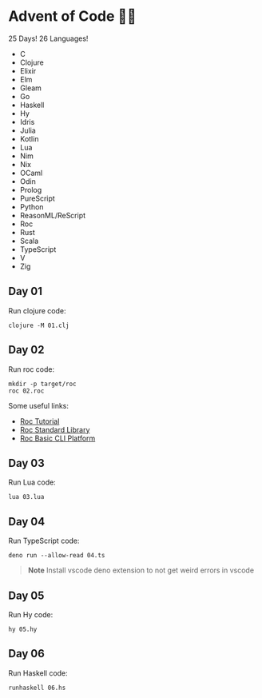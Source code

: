 # Advent of Code 🎁🎄

25 Days! 26 Languages!

* C
* Clojure
* Elixir
* Elm
* Gleam
* Go
* Haskell
* Hy
* Idris
* Julia
* Kotlin
* Lua
* Nim
* Nix
* OCaml
* Odin
* Prolog
* PureScript
* Python
* ReasonML/ReScript
* Roc
* Rust
* Scala
* TypeScript
* V
* Zig

## Day 01

Run clojure code:

```
clojure -M 01.clj
```

## Day 02

Run roc code:

```
mkdir -p target/roc
roc 02.roc
```

Some useful links:

* [Roc Tutorial](https://www.roc-lang.org/tutorial)
* [Roc Standard Library](https://www.roc-lang.org/builtins/str)
* [Roc Basic CLI Platform](https://www.roc-lang.org/packages/basic-cli/Http)

## Day 03

Run Lua code:

```
lua 03.lua
```

## Day 04

Run TypeScript code:

```
deno run --allow-read 04.ts
```
> **Note**
> Install vscode deno extension to not get weird errors in vscode

## Day 05

Run Hy code:

```
hy 05.hy
```

## Day 06

Run Haskell code:

```
runhaskell 06.hs
```

